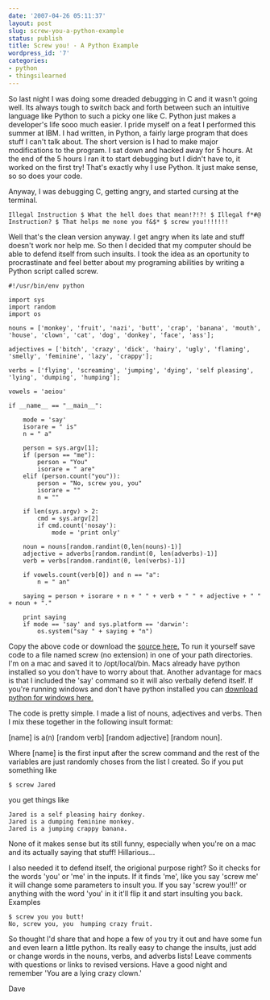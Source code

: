 ```yaml
---
date: '2007-04-26 05:11:37'
layout: post
slug: screw-you-a-python-example
status: publish
title: Screw you! - A Python Example
wordpress_id: '7'
categories:
- python
- thingsilearned
---
```


So last night I was doing some dreaded debugging in C and it wasn't going well.  Its always tough to switch back and forth between such an intuitive language like Python to such a picky one like C.  Python just makes a developer's life sooo much easier.  I pride myself on a feat I performed this summer at IBM.  I had written, in Python, a fairly large program that does stuff I can't talk about.  The short version is I had to make major modifications to the program.  I sat down and hacked away for 5 hours.  At the end of the 5 hours I ran it to start debugging but I didn't have to, it worked on the first try!  That's exactly why I use Python.  It just make sense, so so does your code.

Anyway, I was debugging C, getting angry, and started cursing at the terminal.

`Illegal Instruction
$ What the hell does that mean!?!?!
$ Illegal f*#@ Instruction?
$ That helps me none you f&$*
$ screw you!!!!!!!`

Well that's the clean version anyway.  I get angry when its late and stuff doesn't work nor help me.  So then I decided that my computer should be able to defend itself from such insults.  I took the idea as an oportunity to procrastinate and feel better about my programing abilities by writing a Python script called screw.

    
    
    #!/usr/bin/env python
    
    import sys
    import random
    import os
    
    nouns = ['monkey', 'fruit', 'nazi', 'butt', 'crap', 'banana', 'mouth',
    'house', 'clown', 'cat', 'dog', 'donkey', 'face', 'ass'];
    
    adjectives = ['bitch', 'crazy', 'dick', 'hairy', 'ugly', 'flaming',
    'smelly', 'feminine', 'lazy', 'crappy'];
    
    verbs = ['flying', 'screaming', 'jumping', 'dying', 'self pleasing',
    'lying', 'dumping', 'humping'];
    
    vowels = 'aeiou'
    
    if __name__ == "__main__":
    
    	mode = 'say'
    	isorare = " is"
    	n = " a" 
    
    	person = sys.argv[1];
    	if (person == "me"):
    		person = "You"
    		isorare = " are"
    	elif (person.count("you")):
    		person = "No, screw you, you"
    		isorare = ""
    		n = ""
    
    	if len(sys.argv) > 2:
    		cmd = sys.argv[2]
    		if cmd.count('nosay'):
    			mode = 'print only'
    
    	noun = nouns[random.randint(0,len(nouns)-1)]
    	adjective = adverbs[random.randint(0, len(adverbs)-1)]
    	verb = verbs[random.randint(0, len(verbs)-1)]
    
    	if vowels.count(verb[0]) and n == "a":
    		n = " an"
    
    	saying = person + isorare + n + " " + verb + " " + adjective + " " + noun + "."
    
    	print saying
    	if mode == 'say' and sys.platform == 'darwin':
    		os.system("say " + saying + "n")


Copy the above code or download the [source here.](http://development.annabelledey.com/blog/screw) To run it yourself save code to a file named screw (no extension) in one of your path directories.  I'm on a mac and saved it to /opt/local/bin.  Macs already have python installed so you don't have to worry about that.  Another advantage for macs is that I included the 'say' command so it will also verbally defend itself.  If you're running windows and don't have python installed you can [download python for windows here.](http://code.enthought.com/enthon/#download)

The code is pretty simple.  I made a list of nouns, adjectives and verbs.  Then I mix these together in the following insult format:

[name] is a(n) [random verb] [random adjective] [random noun].

Where [name] is the first input after the screw command and the rest of the variables are just randomly choses from the list I created.  So if you put something like

    
    $ screw Jared


you get things like

    
    
    Jared is a self pleasing hairy donkey.
    Jared is a dumping feminine monkey.
    Jared is a jumping crappy banana.


None of it makes sense but its still funny, especially when you're on a mac and its actually saying that stuff!  Hillarious...

I also needed it to defend itself, the origional purpose right?  So it checks for the words 'you' or 'me' in the inputs.  If it finds 'me', like you say 'screw me' it will change some parameters to insult you.  If you say 'screw you!!!' or anything with the word 'you' in it it'll flip it and start insulting you back.  Examples

    
    
    $ screw you you butt!
    No, screw you, you  humping crazy fruit.


So thought I'd share that and hope a few of you try it out and have some fun and even learn a little python.  Its really easy to change the insults, just add or change words in the nouns, verbs, and adverbs lists!  Leave comments with questions or links to revised versions.  Have a good night and remember 'You are a lying crazy clown.'


Dave
